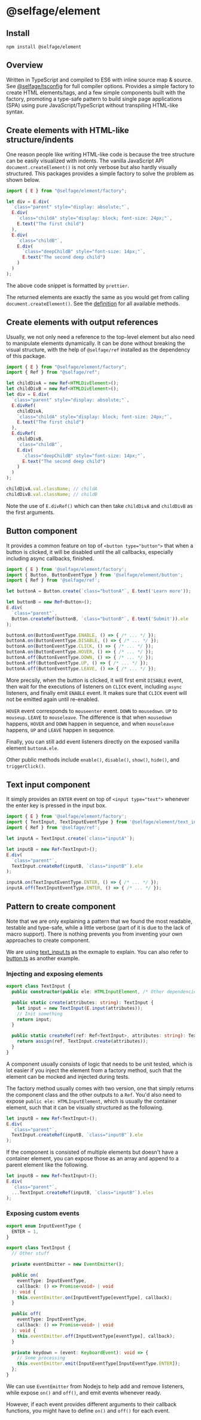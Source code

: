 # @selfage/element

## Install

`npm install @selfage/element`

## Overview

Written in TypeScript and compiled to ES6 with inline source map & source. See [@selfage/tsconfig](https://www.npmjs.com/package/@selfage/tsconfig) for full compiler options. Provides a simple factory to create HTML elements/tags, and a few simple components built with the factory, promoting a type-safe pattern to build single page applications (SPA) using pure JavaScript/TypeScript without transpiling HTML-like syntax.

## Create elements with HTML-like structure/indents

One reason people like writing HTML-like code is because the tree structure can be easily visualized with indents. The vanilla JavaScript API `document.createElement()` is not only verbose but also hardly visually structured. This packages provides a simple factory to solve the problem as shown below.

```TypeScript
import { E } from "@selfage/element/factory";

let div = E.div(
  `class="parent" style="display: absolute;"`,
  E.div(
    `class="childA" style="display: block; font-size: 24px;"`,
    E.text("The first child")
  ),
  E.div(
    `class="childB"`,
    E.div(
      `class="deepChildB" style="font-size: 14px;"`,
      E.text("The second deep child")
    )
  )
);
```

The above code snippet is formatted by `prettier`.

The returned elements are exactly the same as you would get from calling `document.createElement()`. See the [definition](https://github.com/selfage/element/blob/main/factory.ts) for all available methods.

## Create elements with output references

Usually, we not only need a reference to the top-level element but also need to manipulate elements dynamically. It can be done without breaking the visual structure, with the help of `@selfage/ref` installed as the dependency of this package.

```TypeScript
import { E } from "@selfage/element/factory";
import { Ref } from "@selfage/ref";

let childDivA = new Ref<HTMLDivElement>();
let childDivB = new Ref<HTMLDivElement>();
let div = E.div(
  `class="parent" style="display: absolute;"`,
  E.divRef(
    childDivA,
    `class="childA" style="display: block; font-size: 24px;"`,
    E.text("The first child")
  ),
  E.divRef(
    childDivB,
    `class="childB"`,
    E.div(
      `class="deepChildB" style="font-size: 14px;"`,
      E.text("The second deep child")
    )
  )
);

childDivA.val.className; // childA
childDivB.val.className; // childB
```

Note the use of `E.divRef()` which can then take `childDivA` and `childDivB` as the first arguments.

## Button component

It provides a common feature on top of `<button type="button">` that when a button is clicked, it will be disabled until the all callbacks, especially including async callbacks, finished.

```TypeScript
import { E } from '@selfage/element/factory';
import { Button, ButtonEventType } from '@selfage/element/button';
import { Ref } from '@selfage/ref';

let buttonA = Button.create(`class="buttonA"`, E.text('Learn more'));

let buttonB = new Ref<Button>();
E.div(
  `class="parent"`,
  Button.createRef(buttonB, `class="buttonB"`, E.text('Submit')).ele
);

buttonA.on(ButtonEventType.ENABLE, () => { /* ... */ });
buttonA.on(ButtonEventType.DISABLE, () => { /* ... */ });
buttonA.on(ButtonEventType.CLICK, () => { /* ... */ });
buttonA.on(ButtonEventType.HOVER, () => { /* ... */ });
buttonA.off(ButtonEventType.DOWN, () => { /* ... */ });
buttonA.off(ButtonEventType.UP, () => { /* ... */ });
buttonA.off(ButtonEventType.LEAVE, () => { /* ... */ });
```

More precsily, when the button is clicked, it will first emit `DISABLE` event, then wait for the executions of listeners on `CLICK` event, including `async` listeners, and finally emit `ENABLE` event. It makes sure that `CLICK` event will not be emitted again until re-enabled.

`HOVER` event corresponds to `mouseenter` event. `DOWN` to `mousedown`. `UP` to `mouseup`. `LEAVE` to `mouseleave`. The difference is that when `mousedown` happens, `HOVER` and `DOWN` happen in sequence, and when `mouseleave` happens, `UP` and `LEAVE` happen in sequence.

Finally, you can still add event listeners directly on the exposed vanilla element `buttonA.ele`.

Other public methods include `enable()`, `disable()`, `show()`, `hide()`, and `triggerClick()`.

## Text input component

It simply provides an `ENTER` event on top of `<input type="text">` whenever the enter key is pressed in the input box.

```TypeScript
import { E } from '@selfage/element/factory';
import { TextInput, TextInputEventType } from '@selfage/element/text_input';
import { Ref } from '@selfage/ref';

let inputA = TextInput.create(`class="inputA"`);

let inputB = new Ref<TextInput>();
E.div(
  `class="parent"`,
  TextInput.createRef(inputB, `class="inputB"`).ele
);

inputA.on(TextInputEventType.ENTER, () => { /* ... */ });
inputA.off(TextInputEventType.ENTER, () => { /* ... */ });
```

## Pattern to create component

Note that we are only explaining a pattern that we found the most readable, testable and type-safe, while a little verbose (part of it is due to the lack of macro support). There is nothing prevents you from inventing your own approaches to create component.

We are using [text_input.ts](https://github.com/selfage/element/blob/main/text_input.ts) as the exmaple to explain. You can also refer to [button.ts](https://github.com/selfage/element/blob/main/button.ts) as another example.

### Injecting and exposing elements

```TypeScript
export class TextInput {
  public constructor(public ele: HTMLInputElement, /* Other dependencies */) {}

  public static create(attributes: string): TextInput {
    let input = new TextInput(E.input(attributes));
    // Init something
    return input;
  }

  public static createRef(ref: Ref<TextInput>, attributes: string): TextInput {
    return assign(ref, TextInput.create(attributes));
  }
}
```

A component usually consists of logic that needs to be unit tested, which is lot easier if you inject the element from a factory method, such that the element can be mocked and injected during tests.

The factory method usually comes with two version, one that simply returns the component class and the other outputs to a `Ref`. You'd also need to expose `public ele: HTMLInputElement`, which is usually the container element, such that it can be visually structured as the following.

```TypeScript
let inputB = new Ref<TextInput>();
E.div(
  `class="parent"`,
  TextInput.createRef(inputB, `class="inputB"`).ele
);
```

If the component is consisted of multiple elements but doesn't have a container element, you can expose those as an array and append to a parent element like the following.

```TypeScript
let inputB = new Ref<TextInput>();
E.div(
  `class="parent"`,
  ...TextInput.createRef(inputB, `class="inputB"`).eles
);
```

### Exposing custom events

```TypeScript
export enum InputEventType {
  ENTER = 1,
}

export class TextInput {
  // Other stuff

  private eventEmitter = new EventEmitter();

  public on(
    eventType: InputEventType,
    callback: () => Promise<void> | void
  ): void {
    this.eventEmitter.on(InputEventType[eventType], callback);
  }

  public off(
    eventType: InputEventType,
    callback: () => Promise<void> | void
  ): void {
    this.eventEmitter.off(InputEventType[eventType], callback);
  }

  private keydown = (event: KeyboardEvent): void => {
    // Some processing
    this.eventEmitter.emit(InputEventType[InputEventType.ENTER]);
  };
}
```

We can use `EventEmitter` from Nodejs to help add and remove listeners, while expose `on()` and `off()`, and emit events whenever ready.

However, if each event provides different arguments to their callback functions, you might have to define `on()` and `off()` for each event. 

